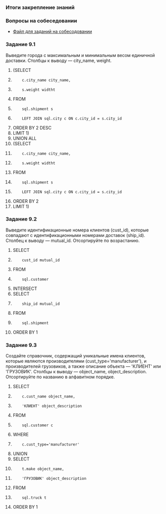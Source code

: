 ### Итоги закрепление знаний

### Вопросы на собеседовании

* [Файл для заданий на собесодовании](https://docs.google.com/spreadsheets/d/1WeOTyhrapDqjVof4b9kuY-uYBKot5rMk/edit?usp=sharing&ouid=106792032822698393974&rtpof=true&sd=true)

### Задание 9.1

Выведите города с максимальным и минимальным весом единичной доставки.
Столбцы к выводу — city_name, weight.

1. (SELECT 
2.         c.city_name city_name,
3.         s.weight widtht
4. FROM 
5.         sql.shipment s
6.         LEFT JOIN sql.city c ON c.city_id = s.city_id
7. ORDER BY 2 DESC
8. LIMIT 1)
9. UNION ALL
10. (SELECT 
11.         c.city_name city_name,
12.         s.weight widtht
13. FROM 
14.         sql.shipment s
15.         LEFT JOIN sql.city c ON c.city_id = s.city_id
16. ORDER BY 2
17. LIMIT 1) 

### Задание 9.2

Выведите идентификационные номера клиентов (cust_id), которые совпадают с идентификационными номерами доставок (ship_id).
Столбец к выводу — mutual_id.
Отсортируйте по возрастанию.

1. SELECT 
2.         cust_id mutual_id
3. FROM 
4.         sql.customer
5. INTERSECT 
6. SELECT 
7.         ship_id mutual_id
8. FROM
9.         sql.shipment
10. ORDER BY 1 

### Задание 9.3

Создайте справочник, содержащий уникальные имена клиентов, которые являются производителями (cust_type='manufacturer'), и производителей грузовиков, а также описание объекта — 'КЛИЕНТ' или 'ГРУЗОВИК'.
Столбцы к выводу — object_name, object_description.
Отсортируйте по названию в алфавитном порядке.

1. SELECT 
2.         c.cust_name object_name,
3.         'КЛИЕНТ' object_description
4. FROM 
5.         sql.customer c
6. WHERE 
7.         c.cust_type='manufacturer'
8. UNION
9. SELECT
10.         t.make object_name,
11.         'ГРУЗОВИК' object_description
12. FROM 
13.         sql.truck t
14. ORDER BY 1 